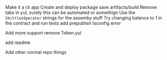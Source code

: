 Make it a cli app
Create and deploy package
save artifacts/build
Remove tabs in yul, surely this can be automated or somethign
Use the `SkittlesOperator` strings for the assemby stuff
Try changing balance to 1 in the contract and run tests
add prepublish
tsconfig error

Add more support
remove Token.yul

add readme

Add other normal repo things
